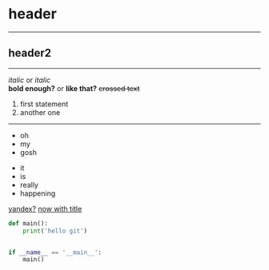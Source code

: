 # header

---

## header2

---

*italic* or _italic_<br>
**bold enough?** or __like that?__
~~crossed text~~
1. first statement
2. another one

---

* oh
* my
* gosh

- it
- is
- really
- happening


[yandex?](https://yandex.ru)
[now with title](https://yandex.ru "Yandex here")

```python
def main():
    print('hello git')


if __name__ == '__main__':
    main()
```
